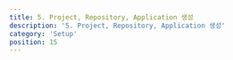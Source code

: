 ```yaml
---
title: 5. Project, Repository, Application 생성
description: '5. Project, Repository, Application 생성'
category: 'Setup'
position: 15
---
```

